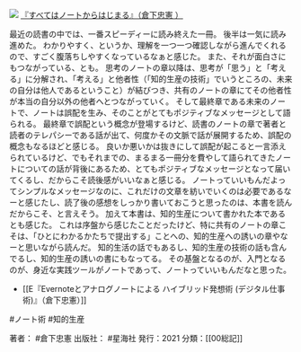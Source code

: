[![](https://gyazo.com/f08a9b52a36e1fe095c6d1ed23430dcf.jpg)](https://amzn.to/3spBtrb)
[『すべてはノートからはじまる』（倉下忠憲 ）](https://amzn.to/3spBtrb)

最近の読書の中では、一番スピーディーに読み終えた一冊。
後半は一気に読み進めた。
わかりやすく、というか、理解を一つ一つ確認しながら進んでくれるので、すごく腹落ちしやすくなっているなぁと感じた。
また、それが面白さにもつながっている、とも。
思考のノートの章以降は、思考が「思う」と「考える」に分解され、「考える」と他者性（「知的生産の技術」でいうところの、未来の自分は他人であるということ）が結びつき、共有のノートの章にてその他者性が本当の自分以外の他者へとつながっていく。
そして最終章である未来のノートで、ノートは誤配を生み、そのことがとてもポジティブなメッセージとして語られる。
最終章で誤配という概念が登場するけど、読書のノートの章で著者と読者のテレパシーである話が出て、何度かその文脈で話が展開するため、誤配の概念もなるほどと感じる。
良いか悪いかは抜きにして誤配が起こると一言添えられているけど、でもそれまでの、まるまる一冊分を費やして語られてきたノートについての話が背後にあるため、とてもポジティブなメッセージとなって届いてくるし、だからこそ読後感がいいなぁと感じる。
ノートっていいもんだよってシンプルなメッセージなのに、これだけの文章を紡いでいくのは必要であるなーと感じたし、読了後の感想をしっかり書いておこうと思ったのは、本書を読んだからこそ、と言えそう。
加えて本書は、知的生産について書かれた本であるとも感じた。
これは序盤から感じたことだったけど、特に共有のノートの章こそは、「ひとにわかるかたちで提出する」ことへの、知的生産への誘いの章やなーと思いながら読んだ。
知的生活の話でもあるし、知的生産の技術の話も含んでるし、知的生産の誘いの書にもなってる。
その基盤となるのが、入門となるのが、身近な実践ツールがノートであって、ノートっていいもんだなと思った。

- [[E『Evernoteとアナログノートによる ハイブリッド発想術 (デジタル仕事術)』（倉下忠憲）]]

#ノート術 #知的生産 

著者： #倉下忠憲 
出版社： #星海社
発行：2021
分類：[[00総記]]